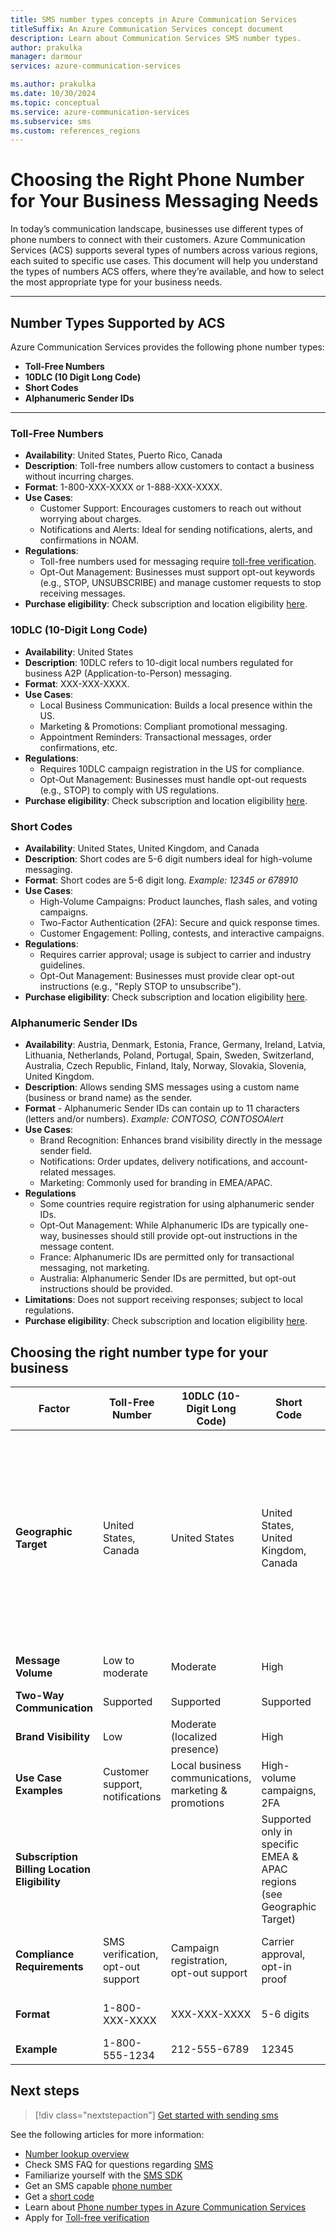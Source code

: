 ```yaml
---
title: SMS number types concepts in Azure Communication Services
titleSuffix: An Azure Communication Services concept document
description: Learn about Communication Services SMS number types.
author: prakulka
manager: darmour
services: azure-communication-services

ms.author: prakulka
ms.date: 10/30/2024
ms.topic: conceptual
ms.service: azure-communication-services
ms.subservice: sms
ms.custom: references_regions
---
```


# Choosing the Right Phone Number for Your Business Messaging Needs

In today’s communication landscape, businesses use different types of phone numbers to connect with their customers. Azure Communication Services (ACS) supports several types of numbers across various regions, each suited to specific use cases. This document will help you understand the types of numbers ACS offers, where they’re available, and how to select the most appropriate type for your business needs.

---

## Number Types Supported by ACS

Azure Communication Services provides the following phone number types:

- **Toll-Free Numbers** 
- **10DLC (10 Digit Long Code)** 
- **Short Codes**
- **Alphanumeric Sender IDs**

---

### Toll-Free Numbers

- **Availability**: United States, Puerto Rico, Canada
- **Description**: Toll-free numbers allow customers to contact a business without incurring charges.
- **Format**: 1-800-XXX-XXXX or 1-888-XXX-XXXX.
- **Use Cases**:
  - Customer Support: Encourages customers to reach out without worrying about charges.
   - Notifications and Alerts: Ideal for sending notifications, alerts, and confirmations in NOAM.
- **Regulations**:
  - Toll-free numbers used for messaging require [toll-free verification](https://learn.microsoft.com/en-us/azure/communication-services/quickstarts/sms/apply-for-toll-free-verification).
  - Opt-Out Management: Businesses must support opt-out keywords (e.g., STOP, UNSUBSCRIBE) and manage customer requests to stop receiving messages.
- **Purchase eligibility**: Check subscription and location eligibility [here](https://learn.microsoft.com/en-us/azure/communication-services/concepts/numbers/sub-eligibility-number-capability).

### 10DLC (10-Digit Long Code)

- **Availability**: United States
- **Description**: 10DLC refers to 10-digit local numbers regulated for business A2P (Application-to-Person) messaging.
- **Format**: XXX-XXX-XXXX.
- **Use Cases**:
   - Local Business Communication: Builds a local presence within the US.
   - Marketing & Promotions: Compliant promotional messaging.
   - Appointment Reminders: Transactional messages, order confirmations, etc.
- **Regulations**:
  - Requires 10DLC campaign registration in the US for compliance.
  - Opt-Out Management: Businesses must handle opt-out requests (e.g., STOP) to comply with US regulations.
- **Purchase eligibility**: Check subscription and location eligibility [here](https://learn.microsoft.com/en-us/azure/communication-services/concepts/numbers/sub-eligibility-number-capability).

### Short Codes

- **Availability**: United States, United Kingdom, and Canada
- **Description**: Short codes are 5-6 digit numbers ideal for high-volume messaging.
- **Format**: Short codes are 5-6 digit long. *Example: 12345 or 678910*
- **Use Cases**:
   - High-Volume Campaigns: Product launches, flash sales, and voting campaigns.
   - Two-Factor Authentication (2FA): Secure and quick response times.
   - Customer Engagement: Polling, contests, and interactive campaigns.
- **Regulations**:
  - Requires carrier approval; usage is subject to carrier and industry guidelines.
  - Opt-Out Management: Businesses must provide clear opt-out instructions (e.g., "Reply STOP to unsubscribe").
- **Purchase eligibility**: Check subscription and location eligibility [here](https://learn.microsoft.com/en-us/azure/communication-services/concepts/numbers/sub-eligibility-number-capability).


### Alphanumeric Sender IDs
- **Availability**: Austria, Denmark, Estonia, France, Germany, Ireland, Latvia, Lithuania, Netherlands, Poland,
             Portugal, Spain, Sweden, Switzerland, Australia, Czech Republic, Finland, Italy, Norway,
              Slovakia, Slovenia, United Kingdom.
- **Description**: Allows sending SMS messages using a custom name (business or brand name) as the sender.
- **Format** - Alphanumeric Sender IDs can contain up to 11 characters (letters and/or numbers). *Example: CONTOSO, CONTOSOAlert*
- **Use Cases**:
   - Brand Recognition: Enhances brand visibility directly in the message sender field.
   - Notifications: Order updates, delivery notifications, and account-related messages.
   - Marketing: Commonly used for branding in EMEA/APAC.
- **Regulations**
  - Some countries require registration for using alphanumeric sender IDs.
  - Opt-Out Management: While Alphanumeric IDs are typically one-way, businesses should still provide opt-out instructions in the message content.
  - France: Alphanumeric IDs are permitted only for transactional messaging, not marketing.
  - Australia: Alphanumeric Sender IDs are permitted, but opt-out instructions should be provided.
- **Limitations**: Does not support receiving responses; subject to local regulations.
- **Purchase eligibility**: Check subscription and location eligibility [here](https://learn.microsoft.com/en-us/azure/communication-services/concepts/numbers/sub-eligibility-number-capability).

## Choosing the right number type for your business

| **Factor**                   | **Toll-Free Number**                | **10DLC** (10-Digit Long Code)      | **Short Code**                     | **Alphanumeric Sender ID**                   |
|------------------------------|-------------------------------------|-------------------------------------|------------------------------------|----------------------------------------------|
| **Geographic Target**        | United States, Canada              | United States                       | United States, United Kingdom, Canada | Austria, Denmark, Estonia, France, Germany, Ireland, Latvia, Lithuania, Netherlands, Poland, Portugal, Spain, Sweden, Switzerland, Australia, Czech Republic, Finland, Italy, Norway, Slovakia, Slovenia, United Kingdom |
| **Message Volume**           | Low to moderate                    | Moderate                            | High                               | Moderate (for one-way notifications)        |
| **Two-Way Communication**    | Supported                          | Supported                           | Supported                      | Not Supported (one-way only)                |
| **Brand Visibility**         | Low                                | Moderate (localized presence)       | High                               | High (direct brand recognition)             |
| **Use Case Examples**        | Customer support, notifications    | Local business communications, marketing & promotions | High-volume campaigns, 2FA       | Brand visibility, one-way notifications     |
| **Subscription Billing Location Eligibility** |                 |  | Supported only in specific EMEA & APAC regions (see Geographic Target) |
| **Compliance Requirements**  | SMS verification, opt-out support  | Campaign registration, opt-out support | Carrier approval, opt-in proof    | Varies by country (e.g., France restricts marketing messages) |
| **Format**                   | 1-800-XXX-XXXX                     | XXX-XXX-XXXX                        | 5-6 digits                          | Up to 11 characters (letters/numbers)       |
| **Example**                  | 1-800-555-1234                     | 212-555-6789                        | 12345                               | MYBRAND123                                  |


## Next steps

> [!div class="nextstepaction"]
> [Get started with sending sms](../../quickstarts/sms/send.md)

See the following articles for more information:

- [Number lookup overview](../../concepts/numbers/number-lookup-concept.md)
- Check SMS FAQ for questions regarding [SMS](../sms/sms-faq.md)
- Familiarize yourself with the [SMS SDK](../sms/sdk-features.md)
- Get an SMS capable [phone number](../../quickstarts/telephony/get-phone-number.md)
- Get a [short code](../../quickstarts/sms/apply-for-short-code.md)
- Learn about [Phone number types in Azure Communication Services](../telephony/plan-solution.md)
- Apply for [Toll-free verification](./sms-faq.md#toll-free-verification)
